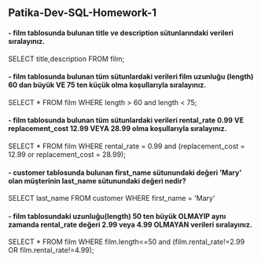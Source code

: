 ## Patika-Dev-SQL-Homework-1

#### - film tablosunda bulunan title ve description sütunlarındaki verileri sıralayınız.

SELECT title,description FROM film;


#### - film tablosunda bulunan tüm sütunlardaki verileri film uzunluğu (length) 60 dan büyük VE 75 ten küçük olma koşullarıyla sıralayınız. 

SELECT * FROM film WHERE length > 60 and length < 75;

#### - film tablosunda bulunan tüm sütunlardaki verileri rental_rate 0.99 VE replacement_cost 12.99 VEYA 28.99 olma koşullarıyla sıralayınız.

SELECT * FROM film WHERE rental_rate = 0.99 and (replacement_cost = 12.99 or replacement_cost = 28.99);

#### - customer tablosunda bulunan first_name sütunundaki değeri 'Mary' olan müşterinin last_name sütunundaki değeri nedir? 

SELECT last_name FROM customer WHERE first_name = 'Mary'

#### - film tablosundaki uzunluğu(length) 50 ten büyük OLMAYIP aynı zamanda rental_rate değeri 2.99 veya 4.99 OLMAYAN verileri sıralayınız. 

SELECT * FROM film WHERE film.length<=50 and (film.rental_rate!=2.99 OR film.rental_rate!=4.99);
